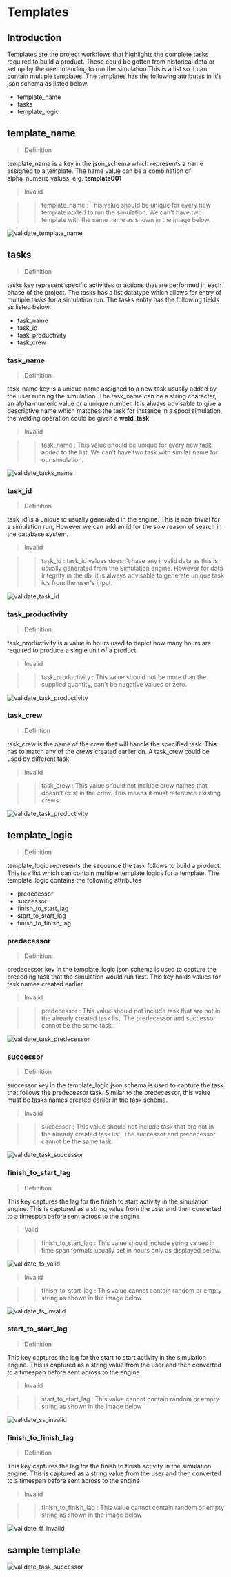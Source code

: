 # Templates

## Introduction

Templates are the project workflows that highlights the complete tasks required to build a product. These could be gotten from historical data or set up by the user intending to run the simulation.This is a list so it can contain multiple templates. The templates has the following attributes in it's json schema as listed below.

- template_name
- tasks
- template_logic

## template_name

> Definition

template_name is a key in the json_schema which represents a name assigned to a template. The name value can be a combination of alpha_numeric values. e.g. **template001** 

> Invalid

>> template_name : This value should be unique for every new template added to run the simulation. We can't have two template with the same name as shown in the image below.

![validate_template_name](images/template_name_invalid.png)

## tasks

> Definition

tasks key represent specific activities or actions that are performed in each phase of the project. The tasks has a list datatype which allows for entry of multiple tasks for a simulation run. The tasks entity has the following fields as listed below.

- task_name
- task_id
- task_productivity
- task_crew

### task_name

> Definition

task_name key is a unique name assigned to a new task usually added by the user running the simulation. The task_name can be a string character, an alpha-numeric value or a unique number. It is always advisable to give a descriptive name which matches the task for instance in a spool simulation, the welding operation could be given a **weld_task**.

> Invalid

>> task_name : This value should be unique for every new task added to the list. We can't have two task with similar name for our simulation.

![validate_tasks_name](images/tasks_name_invalid.png)

### task_id

> Definition

task_id is a unique id usually generated in the engine. This is non_trivial for a simulation run, However we can add an id for the sole reason of search in the database system. 

> Invalid

>> task_id : task_id values doesn't have any invalid data as this is usually generated from the Simulation engine. However for data integrity in the db, it is always advisable to generate unique task ids from the user's input.

![validate_task_id](images/task_id_invalid.png)



### task_productivity

> Definition

task_productivity is a value in hours used to depict how many hours are required to produce a single unit of a product. 

> Invalid

>> task_productivity : This value should not be more than the supplied quantity, can't be negative values or zero. 

![validate_task_productivity](images/task_productivity_invalid.png)

### task_crew

> Defintion

task_crew is the name of the crew that will handle the specified task. This has to match any of the crews created earlier on. A task_crew could be used by different task.

> Invalid

>> task_crew : This value should not include crew names that doesn't exist in the crew. This means it must reference existing crews.

![validate_task_productivity](images/task_crew_invalid.png)

## template_logic

> Definition

template_logic represents the sequence the task follows to build a product. This is a list which can contain multiple template logics for a template. The template_logic contains the following attributes

- predecessor
- successor
- finish_to_start_lag
- start_to_start_lag
- finish_to_finish_lag

### predecessor

> Definition

predecessor key in the template_logic json schema is used to capture the preceding task that the simulation would run first. This key holds values for task names created earlier.

> Invalid

>> predecessor : This value should not include task that are not in the already created task list. The predecessor and successor cannot be the same task. 

![validate_task_predecessor](images/template_logic_predecessor_invalid.png)

### successor

> Definition

successor key in the template_logic json schema is used to capture the task that follows the predecessor task. Similar to the predecessor, this value must be tasks names created earlier in the task schema.

> Invalid

>> successor : This value should not include task that are not in the already created task list. The successor and predecessor cannot be the same task.

![validate_task_successor](images/template_logic_successor.png)

### finish_to_start_lag

> Definition

This key captures the lag for the finish to start activity in the simulation engine. This is captured as a string value from the user and then converted to a timespan before sent across to the engine

> Valid

>> finish_to_start_lag : This value should include string values in time span formats usually set in hours only as displayed below.

![validate_fs_valid](images/valid_fs_ss_ff.png)

> Invalid

>> finish_to_start_lag : This value cannot contain random or empty string as shown in the image below

![validate_fs_invalid](images/invalid_fs.png)


### start_to_start_lag

> Definition

This key captures the lag for the start to start activity in the simulation engine. This is captured as a string value from the user and then converted to a timespan before sent across to the engine


> Invalid

>> start_to_start_lag : This value cannot contain random or empty string as shown in the image below

![validate_ss_invalid](images/invalid_ss.png)

### finish_to_finish_lag

> Definition

This key captures the lag for the finish to finish activity in the simulation engine. This is captured as a string value from the user and then converted to a timespan before sent across to the engine


> Invalid

>> finish_to_finish_lag : This value cannot contain random or empty string as shown in the image below

![validate_ff_invalid](images/invalid_ff.png)

## sample template

![validate_task_successor](images/templates_complete.png)
